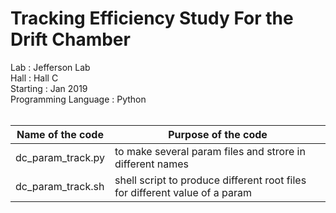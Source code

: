 # Tracking Efficiency Study For the Drift Chamber 
 Lab                  : Jefferson Lab <br /> 
 Hall                 : Hall C <br />
 Starting             : Jan 2019  <br />
 Programming Language : Python  <br />
<br />

Name of the code | Purpose of the code
---------------- | -------------------
dc_param_track.py | to make several param files and strore in different names 
dc_param_track.sh | shell script to produce different root files for different value of a param